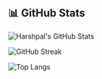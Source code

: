 ## 📊 GitHub Stats

![Harshpal's GitHub Stats](https://github-readme-stats.vercel.app/api?username=Harshpal01&show_icons=true&theme=tokyonight)

![GitHub Streak](https://github-readme-streak-stats.herokuapp.com?user=Harshpal01&theme=tokyonight)

![Top Langs](https://github-readme-stats.vercel.app/api/top-langs/?username=Harshpal01&layout=compact&theme=tokyonight)

